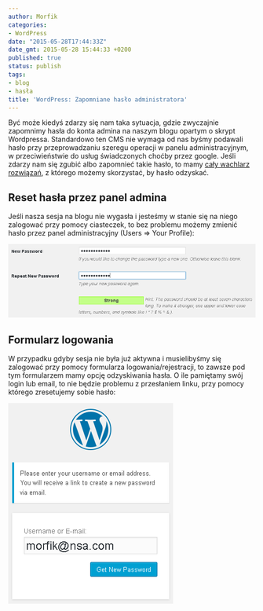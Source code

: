 ```yaml
---
author: Morfik
categories:
- WordPress
date: "2015-05-28T17:44:33Z"
date_gmt: 2015-05-28 15:44:33 +0200
published: true
status: publish
tags:
- blog
- hasła
title: 'WordPress: Zapomniane hasło administratora'
---
```


Być może kiedyś zdarzy się nam taka sytuacja, gdzie zwyczajnie zapomnimy hasła do konta admina na
naszym blogu opartym o skrypt Wordpressa. Standardowo ten CMS nie wymaga od nas byśmy podawali hasło
przy przeprowadzaniu szeregu operacji w panelu administracyjnym, w przeciwieństwie do usług
świadczonych choćby przez google. Jeśli zdarzy nam się zgubić albo zapomnieć takie hasło, to mamy
[cały wachlarz rozwiązań](https://codex.wordpress.org/Resetting_Your_Password), z którego możemy
skorzystać, by hasło odzyskać.

<!--more-->
## Reset hasła przez panel admina

Jeśli nasza sesja na blogu nie wygasła i jesteśmy w stanie się na niego zalogować przy pomocy
ciasteczek, to bez problemu możemy zmienić hasło przez panel administracyjny (Users => Your
Profile):

![](/img/2015/05/1.zmiana-hasla-przez-panel-admina.png#huge)

## Formularz logowania

W przypadku gdyby sesja nie była już aktywna i musielibyśmy się zalogować przy pomocy formularza
logowania/rejestracji, to zawsze pod tym formularzem mamy opcję odzyskiwania hasła. O ile pamiętamy
swój login lub email, to nie będzie problemu z przesłaniem linku, przy pomocy którego zresetujemy
sobie hasło:

![](/img/2015/05/2.zmiana-hasla-przez-email.png#small)
